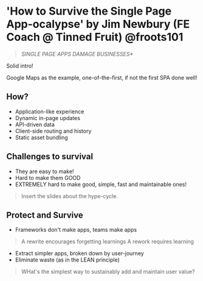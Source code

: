 # 'How to Survive the Single Page App-ocalypse' by Jim Newbury (FE Coach @ Tinned Fruit) @froots101

> _SINGLE PAGE APPS DAMAGE BUSINESSES*_

Solid intro!

Google Maps as the example, one-of-the-first, if not the first SPA done well!

## How?

- Application-like experience
- Dynamic in-page updates
- API-driven data
- Client-side routing and history
- Static asset bundling

## Challenges to survival

- They are easy to make!
- Hard to make them GOOD
- EXTREMELY hard to make good, simple, fast and maintainable ones!

> Insert the slides about the hype-cycle.

## Protect and Survive

- Frameworks don't make apps, teams make apps
> A rewrite encourages forgetting learnings
> A rework requires learning
- Extract simpler apps, broken down by user-journey
- Eliminate waste (as in the LEAN principle)
> WHat's the simplest way to sustainably add and maintain user value?